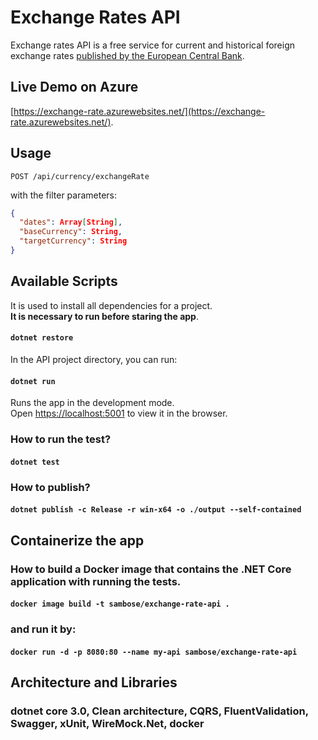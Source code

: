 ﻿# Exchange Rates API

Exchange rates API is a free service for current and historical foreign exchange rates [published by the European Central Bank](https://www.ecb.europa.eu/stats/policy_and_exchange_rates/euro_reference_exchange_rates/html/index.en.html).

## Live Demo on Azure

[https://exchange-rate.azurewebsites.net/](https://exchange-rate.azurewebsites.net/).

## Usage

```http
POST /api/currency/exchangeRate
```

with the filter parameters:

```json
{
  "dates": Array[String],
  "baseCurrency": String,
  "targetCurrency": String
}
```

## Available Scripts

It is used to install all dependencies for a project.<br />
**It is necessary to run before staring the app**.

#### `dotnet restore`

In the API project directory, you can run:

#### `dotnet run`

Runs the app in the development mode.<br />
Open [https://localhost:5001](https://localhost:5001) to view it in the browser.

### How to run the test?

#### `dotnet test`

### How to publish?

#### `dotnet publish -c Release -r win-x64 -o ./output --self-contained`

## Containerize the app

### How to build a Docker image that contains the .NET Core application with running the tests.

#### `docker image build -t sambose/exchange-rate-api .`

### and run it by:

#### `docker run -d -p 8080:80 --name my-api sambose/exchange-rate-api`

## Architecture and Libraries

### dotnet core 3.0, Clean architecture, CQRS, FluentValidation, Swagger, xUnit, WireMock.Net, docker
